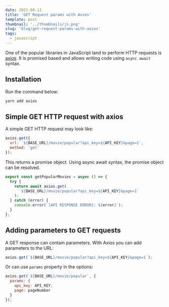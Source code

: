 ```yaml
---
date: 2021-08-11
title: 'GET Request params with Axios'
template: post
thumbnail: '../thumbnails/js.png'
slug: 'blog/get-request-params-with-axios'
tags:
  - javascript
---
```


One of the popular libraries in JavaScript land to perform HTTP requests is [axios](https://github.com/axios/axios). It is promised based and allows writing code using `async await` syntax.

## Installation

Run the command below:

```bash
yarn add axios
```

## Simple GET HTTP request with axios

A simple GET HTTP request may look like:

```js
axios.get({
  url: `${BASE_URL}/movie/popular?api_key=${API_KEY}&page=1`,
  method: 'get'
});
```

This returns a promise object. Using async await syntax, the promise object can be resolved.

```js
export const getPopularMovies = async () => {
  try {
    return await axios.get(
      `${BASE_URL}/movie/popular?api_key=${API_KEY}&page=1`
    );
  } catch (error) {
    console.error(`[API RESPONSE ERROR]: ${error}`);
  }
};
```

## Adding parameters to GET requests

A GET response can contain parameters. With Axios you can add parameters to the URL:

```js
axios.get(`${BASE_URL}/movie/popular?api_key=${API_KEY}&page=1`);
```

Or can use `params` property in the options:

```js
axios.get(`${BASE_URL}/movie/popular`, {
  params: {
    api_key: API_KEY,
    page: pageNumber
  }
});
```
